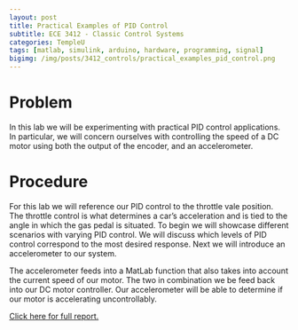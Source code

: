 ```yaml
---
layout: post
title: Practical Examples of PID Control
subtitle: ECE 3412 - Classic Control Systems
categories: TempleU
tags: [matlab, simulink, arduino, hardware, programming, signal]
bigimg: /img/posts/3412_controls/practical_examples_pid_control.png
---
```


# Problem
In this lab we will be experimenting with practical PID control applications.
In particular, we will concern ourselves with controlling the speed of a DC
motor using both the output of the encoder, and an accelerometer.

# Procedure
For this lab we will reference our PID control to the throttle vale position.
The throttle control is what determines a car’s acceleration and is tied to the
angle in which the gas pedal is situated. To begin we will showcase different
scenarios with varying PID control. We will discuss which levels of PID control
correspond to the most desired response.  Next we will introduce an
accelerometer to our system.

The accelerometer feeds into a MatLab function that also takes into account the
current speed of our motor. The two in combination we be feed back into our DC
motor controller. Our accelerometer will be able to determine if our motor is
accelerating uncontrollably.


[Click here for full report.](
http://files.tdevin.com/blog/20150430_trejo_devin_lab10.pdf)
